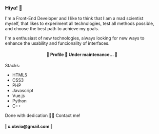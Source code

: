 ### Hiya! 👋

<!--
**radamesk9/radamesk9** is a ✨ _special_ ✨ repository because its `README.md` (this file) appears on your GitHub profile.

Here are some ideas to get you started:

- 🔭 I’m currently working on ...
- 🌱 I’m currently learning ...
- 👯 I’m looking to collaborate on ...
- 🤔 I’m looking for help with ...
- 💬 Ask me about ...
- 📫 How to reach me: ...| c.obvio@gmail.com |
- 😄 Pronouns: ...
- ⚡ Fun fact: ... Feito com dedicação por Radamés Terhorst 👋🏽 Entre em contato!
-->

I'm a Front-End Developer and I like to think that I am a mad scientist myself, that likes to experiment all technologies, test all methods possible, and choose the best path to achieve my goals.

I'm a enthusiast of new technologies, always looking for new ways to enhance the usability and funcionality of interfaces.
<h4 align="center"> 
	🚧  Profile 🚀 Under maintenance...  🚧
</h4>

Stacks:
<ul>
  <li>
    <a>HTML5</a>
  </li>
  <li>
    <a>CSS3</a>
  </li>
  <li>
    <a>PHP</a>
  </li>  
  <li>  
    <a>Javascript</a>
  </li>  
  <li>
    <a>Vue.js</a>
  </li>  
  <li>
    <a>Python</a>
  </li>  
  <li>
    <a>C++</a>
  </li>
</ul>
<p>Done with dedication 👋🏽 Contact me!<br></p>
<h4>| c.obvio@gmail.com |</h4>
